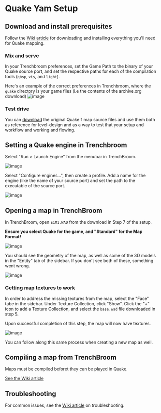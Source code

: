 # Quake Yam Setup


## Download and install prerequisites
Follow the [Wiki article](https://github.com/ranguli/quake-jam-2024/wiki/Download-and-install-prerequisites) for downloading and installing everything you'll need for Quake mapping.


### Mix and serve

In your Trenchbroom preferences, set the Game Path to the binary of your Quake source port, and set the respective paths for each of the compilation tools (`qbsp`, `vis`, and `light`).

Here's an example of the correct preferences in Trenchbroom, where the `quake` directory is your game files (i.e the contents of the archive.org download) 
![image](https://github.com/ranguli/quake-jam-2024/assets/5544782/73ad01c4-2d3a-4126-9ef3-281af038034d)

### Test drive

You can [download](https://rome.ro/news/2016/2/14/quake-map-sources-released) the original Quake 1 map source files and use them both as reference for level-design and as a way to test that your setup and workflow and working and flowing.



## Setting a Quake engine in Trenchbroom

Select "Run > Launch Engine" from the menubar in TrenchBroom.

![image](https://github.com/ranguli/quake-jam-2024/assets/5544782/5de5716a-af30-4c05-a7eb-7686b59b07b5)

Select "Configure engines...", then create a profile. Add a name for the engine (like the name of your source port) and set the path to the executable of the source port.

![image](https://github.com/ranguli/quake-jam-2024/assets/5544782/29cf08cb-f3b7-4f62-b1c7-02edb6e007d4)



## Opening a map in TrenchBroom

In TrenchBroom, open `E1M1.WAD` from the download in Step 7 of the setup. 

**Ensure you select Quake for the game, and "Standard" for the Map Format!**


![image](https://github.com/ranguli/quake-jam-2024/assets/5544782/bf425c27-920d-41ff-a6b5-6dede7147898)

You should see the geometry of the map, as well as some of the 3D models in the "Entity" tab of the sidebar. If you don't see both of these, something went wrong.

![image](https://github.com/ranguli/quake-jam-2024/assets/5544782/a2862969-b242-4c15-a846-93e358532a2f)

### Getting map textures to work
In order to address the missing textures from the map, select the "Face" tabe in the sidebar. Under Texture Collection, click "Show". Click the "+" icon to add a Texture Collection, and select the `base.wad`  file downloaded in step 5. 

Upon successful completion of this step, the map will now have textures. 

![image](https://github.com/ranguli/quake-jam-2024/assets/5544782/bfdd8bf8-af12-430f-aa1f-740bd3235afe)

You can follow along this same process when creating a new map as well. 

## Compiling a map from TrenchBroom
Maps must be compiled beforet they can be played in Quake.

[See the Wiki article](https://github.com/ranguli/quake-jam-2024/wiki/Compiling-a-map-in-TrenchBroom)



## Troubleshooting

For common issues, see the [Wiki article](https://github.com/ranguli/quake-jam-2024/wiki/Troubleshooting) on troubleshooting.
